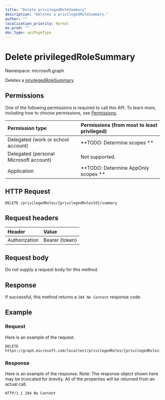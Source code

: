 ```yaml
---
title: "Delete privilegedRoleSummary"
description: "Deletes a privilegedRoleSummary."
author: ""
localization_priority: Normal
ms.prod: ""
doc_type: apiPageType
---
```


# Delete privilegedRoleSummary

Namespace: microsoft.graph

Deletes a [privilegedRoleSummary](../resources/privilegedrolesummary.md).

## Permissions
One of the following permissions is required to call this API. To learn more, including how to choose permissions, see [Permissions](/concepts/permissions-reference.md).

|Permission type|Permissions (from most to least privileged)|
|:---|:---|
|Delegated (work or school account)|**TODO: Determine scopes **|
|Delegated (personal Microsoft account)|Not supported.|
|Application|**TODO: Determine AppOnly scopes **|

## HTTP Request
<!-- {
  "blockType": "ignored"
}
-->
``` http
DELETE /privilegedRoles/{privilegedRolesId}/summary
```

## Request headers
|Header|Value|
|:---|:---|
|Authorization|Bearer {token}|

## Request body
Do not supply a request body for this method.

## Response
If successful, this method returns a `204 No Content` response code.

## Example

### Request
Here is an example of the request.
<!-- {
  "blockType": "request",
  "name": "delete_privilegedrolesummary"
}
-->
``` http
DELETE https://graph.microsoft.com/localtest/privilegedRoles/{privilegedRolesId}/summary
```

### Response
Here is an example of the response. Note: The response object shown here may be truncated for brevity. All of the properties will be returned from an actual call.
<!-- {
  "blockType": "response",
  "truncated": true
}
-->
``` http
HTTP/1.1 204 No Content
```

